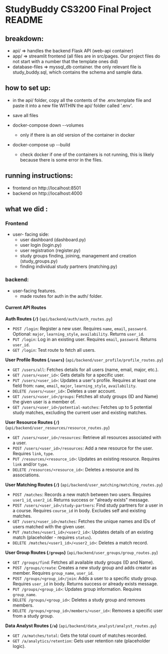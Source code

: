 # StudyBuddy CS3200 Final Project README

## breakdown:

- api/ => handles the backend Flask API (web-api container)
- app/ => streamlit frontend (all files are in src/pages. Our project files do not start with a number that the template ones did)
- database-files => myssql_db container. the only relevant file is study_buddy.sql, which contains the schema and sample data.

## how to set up:

- in the api/ folder, copy all the contents of the .env.template file and paste it into a new file WITHIN the api/ folder called '.env'.

- save all files
- docker-compose down --volumes

  - only if there is an old version of the container in docker

- docker-compose up --build
  - check docker if one of the containers is not running, this is likely because there is some error in the files.

## running instructions:

- frontend on http://localhost:8501
- backend on http://localhost:4000

## what we did :

### Frontend

- user- facing side:
  - user dashboard (dashboard.py)
  - user login (login.py)
  - user registration (register.py)
  - study groups finding, joining, management and creation (study_groups.py)
  - finding individual study partners (matching.py)

### backend:

- user-facing features.
  - made routes for auth in the auth/ folder.

#### Current API Routes

**Auth Routes (`/`)** (`api/backend/auth/auth_routes.py`)

- `POST /login`: Register a new user. Requires `name`, `email`, `password`. Optional: `major`, `learning_style`, `availability`. Returns `user_id`.
- `PUT /login`: Log in an existing user. Requires `email`, `password`. Returns `user_id`.
- `GET /login`: Test route to fetch all users.

**User Profile Routes (`/users`)** (`api/backend/user_profile/profile_routes.py`)

- `GET /users/all`: Fetches details for all users (name, email, major, etc.).
- `GET /users/<user_id>`: Gets details for a specific user.
- `PUT /users/<user_id>`: Updates a user's profile. Requires at least one field from: `name`, `email`, `major`, `learning_style`, `availability`.
- `DELETE /users/<user_id>`: Deletes a user account.
- `GET /users/<user_id>/groups`: Fetches all study groups (ID and Name) the given user is a member of.
- `GET /users/<user_id>/potential-matches`: Fetches up to 5 potential study matches, excluding the current user and existing matches.

**User Resource Routes (`/`)** (`api/backend/user_resources/resource_routes.py`)

- `GET /users/<user_id>/resources`: Retrieve all resources associated with a user.
- `POST /users/<user_id>/resources`: Add a new resource for the user. Requires `link`, `type`.
- `PUT /resources/<resource_id>`: Updates an existing resource. Requires `link` and/or `type`.
- `DELETE /resources/<resource_id>`: Deletes a resource and its associations.

**User Matching Routes (`/`)** (`api/backend/user_matching/matching_routes.py`)

- `POST /matches`: Records a new match between two users. Requires `user1_id`, `user2_id`. Returns success or "already exists" message.
- `POST /users/<user_id>/study-partners`: Find study partners for a user in a course. Requires `course_id` in body. Excludes self and existing matches.
- `GET /users/<user_id>/matches`: Fetches the unique names and IDs of users matched with the given user.
- `PUT /matches/<user1_id>/<user2_id>`: Updates details of an existing match (placeholder - requires `status`).
- `DELETE /matches/<user1_id>/<user2_id>`: Deletes a match record.

**User Group Routes (`/groups`)** (`api/backend/user_groups/group_routes.py`)

- `GET /groups/find`: Fetches all available study groups (ID and Name).
- `POST /groups/create`: Creates a new study group and adds creator as member. Requires `group_name`, `user_id`.
- `POST /groups/<group_id>/join`: Adds a user to a specific study group. Requires `user_id` in body. Returns success or already exists message.
- `PUT /groups/<group_id>`: Updates group information. Requires `group_name`.
- `DELETE /groups/<group_id>`: Deletes a study group and removes members.
- `DELETE /groups/<group_id>/members/<user_id>`: Removes a specific user from a study group.

**Data Analyst Routes (`/a`)** (`api/backend/data_analyst/analyst_routes.py`)

- `GET /a/matches/total`: Gets the total count of matches recorded.
- `GET /a/analytics/retention`: Gets user retention rate (placeholder logic).
